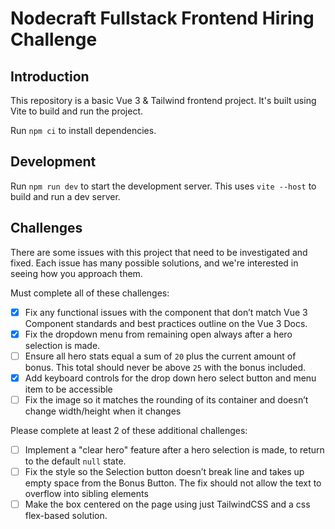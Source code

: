 # Nodecraft Fullstack Frontend Hiring Challenge

## Introduction

This repository is a basic Vue 3 & Tailwind frontend project. It's built using Vite to build and run the project.

Run `npm ci` to install dependencies.

## Development

Run `npm run dev` to start the development server. This uses `vite --host` to build and run a dev server.

## Challenges

There are some issues with this project that need to be investigated and fixed. Each issue has many possible solutions, and we're interested in seeing how you approach them.

Must complete all of these challenges:

- [x] Fix any functional issues with the component that don’t match Vue 3 Component standards and best practices outline on the Vue 3 Docs.
- [x] Fix the dropdown menu from remaining open always after a hero selection is made.
- [ ] Ensure all hero stats equal a sum of `20` plus the current amount of bonus. This total should never be above `25` with the bonus included.
- [x] Add keyboard controls for the drop down hero select button and menu item to be accessible
- [ ] Fix the image so it matches the rounding of its container and doesn’t change width/height when it changes

Please complete at least 2 of these additional challenges:

- [ ] Implement a "clear hero" feature after a hero selection is made, to return to the default `null` state.
- [ ] Fix the style so the Selection button doesn’t break line and takes up empty space from the Bonus Button. The fix should not allow the text to overflow into sibling elements
- [ ] Make the box centered on the page using just TailwindCSS and a css flex-based solution.
